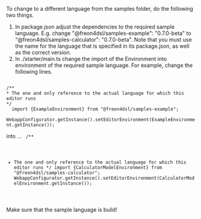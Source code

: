 To change to a different language from the samples folder, do the following two things.

1. In package.json adjust the dependencies to the required sample language. 
E.g. change "@freon4dsl/samples-example": "0.7.0-beta" to "@freon4dsl/samples-calculator": "0.7.0-beta". Note that 
you must use the name for the language that is specified in its package.json, as well as the correct version.
2. In ./starter/main.ts change the import of the Environment into environment of the required sample language. For 
example, change the following lines.
<code>
/**
* The one and only reference to the actual language for which this editor runs
*/
  import {ExampleEnvironment} from "@freon4dsl/samples-example";
  WebappConfigurator.getInstance().setEditorEnvironment(ExampleEnvironment.getInstance());
</code>

into ...
<code>
/**
* The one and only reference to the actual language for which this editor runs
*/
  import {CalculatorModelEnvironment} from "@freon4dsl/samples-calculator";
  WebappConfigurator.getInstance().setEditorEnvironment(CalculatorModelEnvironment.getInstance());
</code>

Make sure that the sample language is build!
